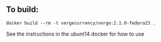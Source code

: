 To build:
---
    docker build --rm -t vergecurrency/verge:2.1.0-fedora23 .

See the instructions in the ubunt14 docker for how to use

